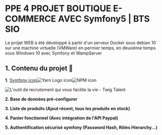 # PPE 4 PROJET BOUTIQUE E-COMMERCE AVEC Symfony5 | BTS SIO

Le projet WEB à été développé à partir d'un serveur Docker sous debian 10 sur une machine virtuelle (VMWare) en permier temps, en deuxième temps sous Windows 10 avec Symfony et WampServer

## 1. Contenu du projet 📑

 **1.**
 [Symfony icon](https://img.icons8.com/color/2x/symfony.png)![Yarn Logo icon](https://img.icons8.com/windows/2x/yarn-logo.png)![NPM icon](https://img.icons8.com/color/2x/npm.png)
 
![L'outil de recrutement qui vous facilite la vie - Twig Talent](https://www.twigtalent.com/wp-content/uploads/2019/02/logo-twig-large@2x.png)
 
**2. Base de données pré-configurer**

**3. Liste de produits (Ajout récent, tous les produits en stock)** 

**4. Panier fonctionnel (Avec intégration de l'API Paypal)**

**5. Authentification sécurisé symfony (Password Hash, Rôles Hierarchy...)** 
